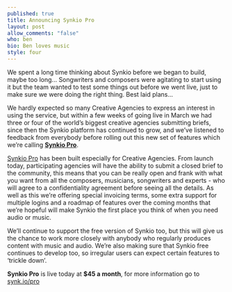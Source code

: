 ```yaml
---
published: true
title: Announcing Synkio Pro
layout: post
allow_comments: "false"
who: ben
bio: Ben loves music
style: four
---
```


We spent a long time thinking about Synkio before we began to build, maybe too long<!--excerpt-->... Songwriters and composers were agitating to start using it but the team wanted to test some things out before we went live, just to make sure we were doing the right thing. Best laid plans...

We hardly expected so many Creative Agencies to express an interest in using the service, but within a few weeks of going live in March we had three or four of the world’s biggest creative agencies submitting briefs, since then the Synkio platform has continued to grow, and we’ve listened to feedback from everybody before rolling out this new set of features which we’re calling __[Synkio Pro](http://synk.io/pro?utm_source=blog&utm_medium=cm&utm_campaign=synkio)__.

[Synkio Pro](http://synk.io/pro?utm_source=blog&utm_medium=cm&utm_campaign=synkio) has been built especially for Creative Agencies. From launch today, participating agencies will have the ability to submit a closed brief to the community, this means that you can be really open and frank with what you want from all the composers, musicians, songwriters and experts - who will agree to a confidentiality agreement before seeing all the details. As well as this we’re offering special invoicing terms, some extra support for multiple logins and a roadmap of features over the coming months that we’re hopeful will make Synkio the first place you think of when you need audio or music.

We’ll continue to support the free version of Synkio too, but this will give us the chance to work more closely with anybody who regularly produces content with music and audio. We’re also making sure that Synkio free continues to develop too, so irregular users can expect certain features to ‘trickle down’.

__Synkio Pro__ is live today at __$45 a month__, for more information go to [synk.io/pro](http://synk.io/pro)
